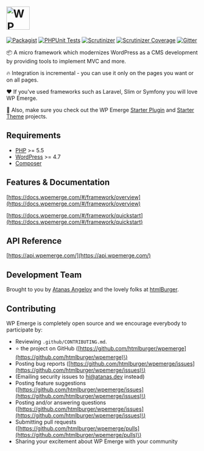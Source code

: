 # <a href="http://wpemerge.com"><img src="https://docs.wpemerge.com/_images/wpemerge-logo-bar.png" height="61" alt="WP Emerge Logo" aria-label='WPEmerge.com' /></a>

[![Packagist](https://img.shields.io/packagist/vpre/htmlburger/wpemerge.svg?style=flat-square&colorB=0366d6)](https://packagist.org/packages/htmlburger/wpemerge)
[![PHPUnit Tests](https://github.com/htmlburger/wpemerge/actions/workflows/phpunit.yml/badge.svg)](https://github.com/htmlburger/wpemerge/actions/workflows/phpunit.yml)
[![Scrutinizer](https://img.shields.io/scrutinizer/g/htmlburger/wpemerge.svg?style=flat-square)](https://scrutinizer-ci.com/g/htmlburger/wpemerge/) 
[![Scrutinizer Coverage](https://img.shields.io/scrutinizer/coverage/g/htmlburger/wpemerge.svg?style=flat-square)](https://scrutinizer-ci.com/g/htmlburger/wpemerge/code-structure/master/code-coverage)
[![Gitter](https://img.shields.io/gitter/room/nwjs/nw.js.svg?style=flat-square&colorB=7d07d1)](https://gitter.im/wpemerge/Lobby)

📦 A micro framework which modernizes WordPress as a CMS development by providing tools to implement MVC and more.

🔥 Integration is incremental - you can use it only on the pages you want or on all pages.

❤ If you've used frameworks such as Laravel, Slim or Symfony you will love WP Emerge.

🚀 Also, make sure you check out the WP Emerge [Starter Plugin](https://github.com/htmlburger/wpemerge-plugin) and [Starter Theme](https://github.com/htmlburger/wpemerge-theme) projects.

## Requirements

- [PHP](http://php.net/) >= 5.5
- [WordPress](https://wordpress.org/) >= 4.7
- [Composer](https://getcomposer.org/)

## Features & Documentation

[https://docs.wpemerge.com/#/framework/overview](https://docs.wpemerge.com/#/framework/overview)

[https://docs.wpemerge.com/#/framework/quickstart](https://docs.wpemerge.com/#/framework/quickstart)

## API Reference

[https://api.wpemerge.com/](https://api.wpemerge.com/)

## Development Team

Brought to you by [Atanas Angelov](https://atanas.dev/) and the lovely folks at [htmlBurger](http://htmlburger.com).

## Contributing

WP Emerge is completely open source and we encourage everybody to participate by:

- Reviewing `.github/CONTRIBUTING.md`.
- ⭐ the project on GitHub \([https://github.com/htmlburger/wpemerge](https://github.com/htmlburger/wpemerge)\)
- Posting bug reports \([https://github.com/htmlburger/wpemerge/issues](https://github.com/htmlburger/wpemerge/issues)\)
- (Emailing security issues to [hi@atanas.dev](mailto:hi@atanas.dev) instead)
- Posting feature suggestions \([https://github.com/htmlburger/wpemerge/issues](https://github.com/htmlburger/wpemerge/issues)\)
- Posting and/or answering questions \([https://github.com/htmlburger/wpemerge/issues](https://github.com/htmlburger/wpemerge/issues)\)
- Submitting pull requests \([https://github.com/htmlburger/wpemerge/pulls](https://github.com/htmlburger/wpemerge/pulls)\)
- Sharing your excitement about WP Emerge with your community
